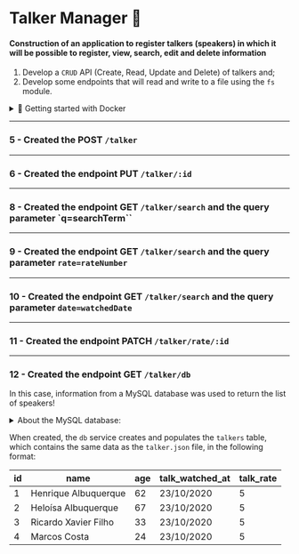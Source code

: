 # Talker Manager 🚀

#### Construction of an application to register talkers (speakers) in which it will be possible to register, view, search, edit and delete information

  1. Develop a `CRUD` API (Create, Read, Update and Delete) of talkers and;
  2. Develop some endpoints that will read and write to a file using the `fs` module.



<details>
<summary> 🐳 Getting started with Docker</summary><br>

```bash
# in a terminal, start the containers
docker-compose up -d

# access the container terminal start the application
docker exec -it talker_manager bash
npm start
# ou para iniciar com live-reload
npm run dev

# in another terminal, run the tests
docker exec -it talker_manager bash
npm test 
```

## Requisitos

## Requisitos Obrigatórios

### 1 - Created the GET `/talker endpoint`

---

### 2 - Created the endpoint GET `/talker/:id`

---

### 3 - Created the endpoint POST `/login`

---

### 4 - Added validations for the `/login` endpoint

  <summary>The validation rules are:</summary><br />

- the `email` field is mandatory;;
- the `email` field must have a valid email;
- the `password` field is mandatory;
- the `password` field must be at least 6 characters long.

</details>
 
---

### 5 - Created the POST `/talker`

---

### 6 - Created the endpoint PUT `/talker/:id`

---

### 8 - Created the endpoint GET `/talker/search` and the query parameter `q=searchTerm``

---

### 9 - Created the endpoint GET `/talker/search` and the query parameter `rate=rateNumber`

---

### 10 - Created the endpoint GET `/talker/search` and the query parameter `date=watchedDate`

---

### 11 - Created the endpoint PATCH `/talker/rate/:id`

---

### 12 - Created the endpoint GET `/talker/db`

In this case, information from a MySQL database was used to return the list of speakers!

<details>
  <summary>About the MySQL database: </summary><br />

The `docker-compose.yaml` file has one more service called `db` with a MySQL instance configured to use port `3306`.

</details>

When created, the `db` service creates and populates the `talkers` table, which contains the same data as the `talker.json` file, in the following format:

| id | name                 | age | talk_watched_at | talk_rate |
|----|----------------------|-----|-----------------|-----------|
| 1  | Henrique Albuquerque | 62  | 23/10/2020      | 5         |
| 2  | Heloísa Albuquerque  | 67  | 23/10/2020      | 5         |
| 3  | Ricardo Xavier Filho | 33  | 23/10/2020      | 5         |
| 4  | Marcos Costa         | 24  | 23/10/2020      | 5         |

</details>
